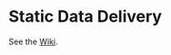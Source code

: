 Static Data Delivery
====================

See the [Wiki](https://github.com/Metalcon/staticDataDeliveryServer/wiki).
